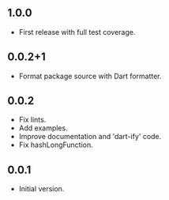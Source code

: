## 1.0.0

- First release with full test coverage.

## 0.0.2+1

- Format package source with Dart formatter.

## 0.0.2

- Fix lints.
- Add examples.
- Improve documentation and 'dart-ify' code.
- Fix hashLongFunction.

## 0.0.1

- Initial version.
